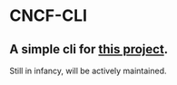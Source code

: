 # CNCF-CLI

## A simple cli for [this project](https://github.com/agrimrules/cncf).    
Still in infancy, will be actively maintained.